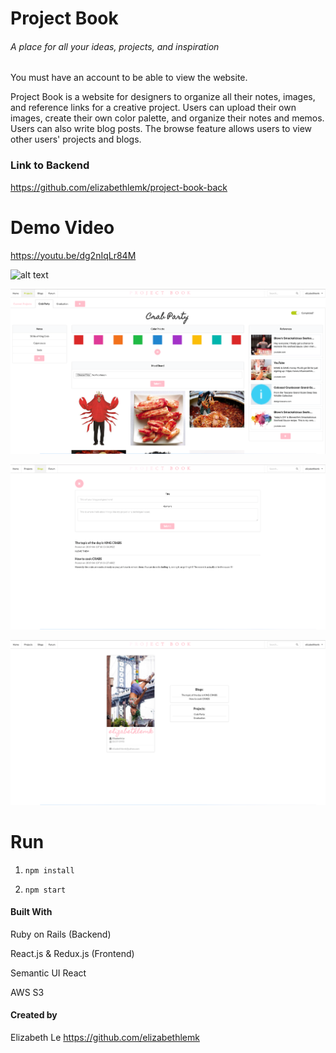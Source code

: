 # Project Book

###### A place for all your ideas, projects, and inspiration

You must have an account to be able to view the website.

Project Book is a website for designers to organize all their notes, images, and reference links for a creative project. 
Users can upload their own images, create their own color palette, and organize their notes and memos.
Users can also write blog posts.
The browse feature allows users to view other users' projects and blogs.
### Link to Backend
https://github.com/elizabethlemk/project-book-back


Demo Video
======

https://youtu.be/dg2nIqLr84M


 ![alt text](https://media.giphy.com/media/xUoCMMcqVeWIhAsnr9/giphy.gif)

![alt text](https://github.com/elizabethlemk/project-book-front/blob/master/public/Screen%20Shot%202019-04-10%20at%203.13.28%20PM.png?raw=true)
 
 ![alt text](https://github.com/elizabethlemk/project-book-front/blob/master/public/Screen%20Shot%202019-04-10%20at%203.14.38%20PM.png?raw=true)
 
 
  ![alt text](https://github.com/elizabethlemk/project-book-front/blob/master/public/Screen%20Shot%202019-04-10%20at%203.14.53%20PM.png?raw=true)

Run
======

1. ```npm install```


2. ```npm start ```

#### Built With 
Ruby on Rails (Backend)

React.js & Redux.js (Frontend)

Semantic UI React

AWS S3 

#### Created by 
Elizabeth Le
https://github.com/elizabethlemk
